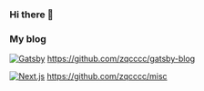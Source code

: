 ### Hi there 👋

### My blog

[![Gatsby](https://img.shields.io/badge/Gatsby-%23663399.svg?style=for-the-badge&logo=gatsby&logoColor=white)](https://zqc.onlylike.work/) https://github.com/zqcccc/gatsby-blog

[![Next.js](https://img.shields.io/badge/next.js-000000?style=for-the-badge&logo=nextdotjs&logoColor=white)](https://a.onlylike.work/post) https://github.com/zqcccc/misc


<!-- ### Platform&Tools -->

<!-- [![](https://img.shields.io/badge/OS-Arch%20Linux-33aadd?style=for-the-badge&logo=arch-linux&logoColor=ffffff)](https://www.archlinux.org/) -->
<!-- [![](https://img.shields.io/badge/macOS-BigSur-292e33?style=for-the-badge&logo=apple&logoColor=ffffff)](https://www.apple.com/macos/big-sur/) -->
<!-- [![](https://img.shields.io/badge/Windows-10-2376bc?style=for-the-badge&logo=windows&logoColor=ffffff)](https://www.microsoft.com/windows/get-windows-10) -->
<!-- [![](https://img.shields.io/badge/IDE-Visual%20Studio%20Code-blue?style=for-the-badge&logo=visual-studio-code&logoColor=ffffff)](https://code.visualstudio.com/) -->

<!-- [![](https://img.shields.io/badge/OnePlus-7%20Pro-f5010c?style=for-the-badge&logo=oneplus&logoColor=ffffff)](https://www.oneplus.com/) -->
<!-- [![](https://img.shields.io/badge/iPhone-13-999999?style=for-the-badge&logo=apple&logoColor=ffffff)](https://www.apple.com/) -->
<!-- [![](https://img.shields.io/badge/Blackberry-Classic-000000?style=for-the-badge&logo=blackberry&logoColor=ffffff)](https://www.blackberry.com/) -->

<!-- [![](https://img.shields.io/badge/-JavaScript-f7e018?style=for-the-badge&logo=javascript&logoColor=white)](https://www.ecma-international.org/) -->
<!-- [![React](https://img.shields.io/badge/react-%2320232a.svg?style=for-the-badge&logo=react&logoColor=%2361DAFB)](https://reactjs.org/) -->
<!-- [![Vue.js](https://img.shields.io/badge/vuejs-%2335495e.svg?style=for-the-badge&logo=vuedotjs&logoColor=%234FC08D)](https://vuejs.org/) -->
<!-- [![TypeScript](https://img.shields.io/badge/typescript-%23007ACC.svg?style=for-the-badge&logo=typescript&logoColor=white)]() -->
<!-- [![](https://img.shields.io/badge/-Webpack-8dd6f9?style=for-the-badge&logo=webpack&logoColor=white)](https://webpack.js.org/) -->
<!-- [![](https://img.shields.io/badge/-Docker-2496ED?style=for-the-badge&logo=docker&logoColor=ffffff)](https://www.docker.com/) -->
<!-- ![Kubernetes](https://img.shields.io/badge/kubernetes-%23326ce5.svg?style=for-the-badge&logo=kubernetes&logoColor=white) -->
<!-- [![](https://img.shields.io/badge/-HTML5-E34F26?style=for-the-badge&logo=html5&logoColor=white)](https://html.spec.whatwg.org/)
[![](https://img.shields.io/badge/-CSS3-1572B6?style=for-the-badge&logo=css3&logoColor=white)](https://www.w3.org/Style/CSS/)
[![Less](https://img.shields.io/badge/less-2B4C80?style=for-the-badge&logo=less&logoColor=white)](https://lesscss.org/)
[![](https://img.shields.io/badge/-Sass-cc6699?style=for-the-badge&logo=sass&logoColor=white)](https://sass-lang.com/) -->
<!-- [![](https://img.shields.io/badge/-MariaDB-003545?style=for-the-badge&logo=mariadb&logoColor=white)](https://mariadb.com/) -->
<!-- [![](https://img.shields.io/badge/-NPM-cb3837?style=for-the-badge&logo=npm&logoColor=white)](https://npmjs.com/) -->
<!-- [![](https://img.shields.io/badge/-Git-f05032?style=for-the-badge&logo=git&logoColor=white)](https://git-scm.com/) -->
<!-- [![](https://img.shields.io/badge/-Linux-fcc624?style=for-the-badge&logo=linux&logoColor=white)](https://www.linuxfoundation.org/) -->
<!-- [![](https://img.shields.io/badge/node.js-6DA55F?style=for-the-badge&logo=node.js&logoColor=ffffff)](https://nodejs.org/) -->
<!-- [![](https://img.shields.io/badge/-Nginx-269539?style=for-the-badge&logo=nginx&logoColor=ffffff)](https://nginx.org/) -->
<!-- [![](https://img.shields.io/badge/Netflix-E50914?style=for-the-badge&logo=netflix&logoColor=white)](https://netflix.com/) -->

<!-- [![](https://img.shields.io/badge/-Vue.js-4fc08d?style=for-the-badge&logo=vue-dot-js&logoColor=ffffff)](https://vuejs.org/) -->
<!-- [![](https://img.shields.io/badge/-Stylus-ff6347?style=for-the-badge&logo=stylus&logoColor=ffffff)](https://stylus-lang.com/) -->
<!-- [![](https://img.shields.io/badge/-PostCSS-dd3a0a?style=for-the-badge&logo=postcss&logoColor=white)](https://postcss.org/) -->
<!--
**zqcccc/zqcccc** is a ✨ _special_ ✨ repository because its `README.md` (this file) appears on your GitHub profile.

Here are some ideas to get you started:

- 🔭 I’m currently working on ...
- 🌱 I’m currently learning ...
- 👯 I’m looking to collaborate on ...
- 🤔 I’m looking for help with ...
- 💬 Ask me about ...
- 📫 How to reach me: ...
- 😄 Pronouns: ...
- ⚡ Fun fact: ...
-->
